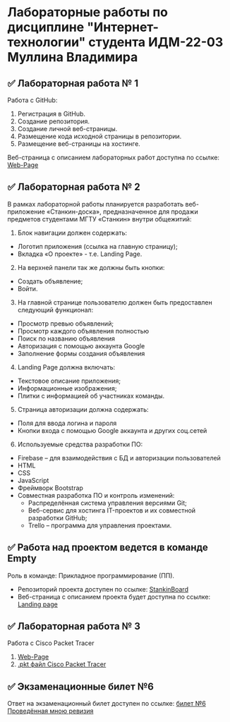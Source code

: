 # Лабораторные работы по дисциплине "Интернет-технологии" студента ИДМ-22-03 Муллина Владимира

## ✅ Лабораторная работа № 1

Работа с GitHub: 
1. Регистрация в GitHub.
2. Создание репозитория.
3. Создание личной веб-страницы.
4. Размещение кода исходной страницы в репозитории.
5. Размещение веб-страницы на хостинге.

Веб-страница с описанием лабораторных работ доступна по ссылке: [Web-Page](https://nigesrednego.github.io/Mullin_labs/)

## ✅ Лабораторная работа № 2

В рамках лабораторной работы планируется разработать веб-приложение «Станкин-доска», предназначенное для продажи предметов студентами МГТУ «Станкин» внутри общежитий:
1. Блок навигации должен содержать:
  * Логотип приложения (ссылка на главную страницу);
  * Вкладка «О проекте» - т.е. Landing Page.
2. На верхней панели так же должны быть кнопки:
  * Создать объявление;
  * Войти.
3. На главной странице пользователю должен быть предоставлен следующий функционал:
  * Просмотр превью объявлений;
  * Просмотр каждого объявления полностью
  * Поиск по названию объявления
  * Авторизация с помощью аккаунта Google
  * Заполнение формы создания объявления

4. Landing Page должна включать:
* Текстовое описание приложения;
* Информационные изображения;
* Плитки с информацией об участниках команды.

5. Страница авторизации должна содержать:
* Поля для ввода логина и пароля
* Кнопки входа с помощью Google аккаунта и других соц.сетей

6. Используемые средства разработки ПО:
* Firebase – для взаимодействия с БД и авторизации пользователей
* HTML
* CSS
* JavaScript
* Фреймворк Bootstrap
* Совместная разработка ПО и контроль изменений:
  + Распределённая система управления версиями Git;
  + Веб-сервис для хостинга IT-проектов и их совместной разработки GitHub;
  + Trello – программа для управления проектами.

## ✅ Работа над проектом ведется в команде Empty
Роль в команде: Прикладное программирование (ПП).
* Репозиторий проекта доступен по ссылке: [StankinBoard](https://github.com/OlFil/StankinBoard)
* Веб-страница с описанием проекта будет доступна по ссылке: [Landing page](https://stankinboardempty.web.app/team)

## ✅ Лабораторная работа № 3
Работа с Cisco Packet Tracer
1. [Web-Page](https://nigesrednego.github.io/Mullin_labs/#lab3)
2. [.pkt файл Cisco Packet Tracer](https://github.com/NigeSrednego/Mullin_labs/blob/main/downloadable%20files/lab3_Mullin.pkt)

## ✅ Экзаменационные билет №6

Ответ на экзаменационный билет доступен по ссылке:
[билет №6](https://github.com/stankin/inet-2022/wiki/exam06)  
[Проведённая мною ревизия](https://github.com/stankin/inet-2022/wiki/exam06/_compare/4433f3d1848fc12027b90b958a1ecc1f8b4a00d7...a0446e23a81a66e4bf440d7b1da09dfb5347027d)

